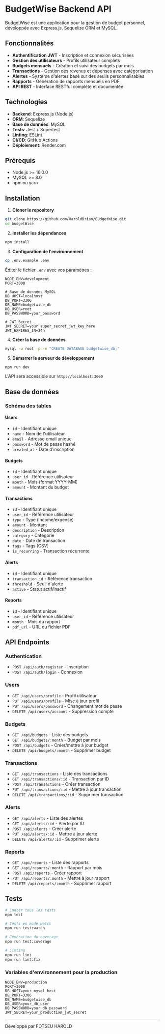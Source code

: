# BudgetWise Backend API

BudgetWise est une application pour la gestion de budget personnel, développée avec Express.js, Sequelize ORM et MySQL.

## Fonctionnalités

- **Authentification JWT** - Inscription et connexion sécurisées
- **Gestion des utilisateurs** - Profils utilisateur complets
- **Budgets mensuels** - Création et suivi des budgets par mois
- **Transactions** - Gestion des revenus et dépenses avec catégorisation
- **Alertes** - Système d'alertes basé sur des seuils personnalisables
- **Rapports** - Génération de rapports mensuels en PDF
- **API REST** - Interface RESTful complète et documentée

## Technologies

- **Backend**: Express.js (Node.js)
- **ORM**: Sequelize
- **Base de données**: MySQL
- **Tests**: Jest + Supertest
- **Linting**: ESLint
- **CI/CD**: GitHub Actions
- **Déploiement**: Render.com

## Prérequis

- Node.js >= 16.0.0
- MySQL >= 8.0
- npm ou yarn

## Installation

1. **Cloner le repository**

```bash
git clone https://github.com/HaroldBrian/BudgetWise.git
cd budgetWise
```

2. **Installer les dépendances**

```bash
npm install
```

3. **Configuration de l'environnement**

```bash
cp .env.example .env
```

Éditer le fichier `.env` avec vos paramètres :

```env
NODE_ENV=development
PORT=3000

# Base de données MySQL
DB_HOST=localhost
DB_PORT=3306
DB_NAME=budgetwise_db
DB_USER=root
DB_PASSWORD=your_password

# JWT Secret
JWT_SECRET=your_super_secret_jwt_key_here
JWT_EXPIRES_IN=24h
```

4. **Créer la base de données**

```bash
mysql -u root -p -e "CREATE DATABASE budgetwise_db;"
```

5. **Démarrer le serveur de développement**

```bash
npm run dev
```

L'API sera accessible sur `http://localhost:3000`

## Base de données

### Schéma des tables

#### Users

- `id` - Identifiant unique
- `name` - Nom de l'utilisateur
- `email` - Adresse email unique
- `password` - Mot de passe hashé
- `created_at` - Date d'inscription

#### Budgets

- `id` - Identifiant unique
- `user_id` - Référence utilisateur
- `month` - Mois (format YYYY-MM)
- `amount` - Montant du budget

#### Transactions

- `id` - Identifiant unique
- `user_id` - Référence utilisateur
- `type` - Type (income/expense)
- `amount` - Montant
- `description` - Description
- `category` - Catégorie
- `date` - Date de transaction
- `tags` - Tags (CSV)
- `is_recurring` - Transaction récurrente

#### Alerts

- `id` - Identifiant unique
- `transaction_id` - Référence transaction
- `threshold` - Seuil d'alerte
- `active` - Statut actif/inactif

#### Reports

- `id` - Identifiant unique
- `user_id` - Référence utilisateur
- `month` - Mois du rapport
- `pdf_url` - URL du fichier PDF

## API Endpoints

### Authentication

- `POST /api/auth/register` - Inscription
- `POST /api/auth/login` - Connexion

### Users

- `GET /api/users/profile` - Profil utilisateur
- `PUT /api/users/profile` - Mise à jour profil
- `PUT /api/users/password` - Changement mot de passe
- `DELETE /api/users/account` - Suppression compte

### Budgets

- `GET /api/budgets` - Liste des budgets
- `GET /api/budgets/:month` - Budget par mois
- `POST /api/budgets` - Créer/mettre à jour budget
- `DELETE /api/budgets/:month` - Supprimer budget

### Transactions

- `GET /api/transactions` - Liste des transactions
- `GET /api/transactions/:id` - Transaction par ID
- `POST /api/transactions` - Créer transaction
- `PUT /api/transactions/:id` - Mettre à jour transaction
- `DELETE /api/transactions/:id` - Supprimer transaction

### Alerts

- `GET /api/alerts` - Liste des alertes
- `GET /api/alerts/:id` - Alerte par ID
- `POST /api/alerts` - Créer alerte
- `PUT /api/alerts/:id` - Mettre à jour alerte
- `DELETE /api/alerts/:id` - Supprimer alerte

### Reports

- `GET /api/reports` - Liste des rapports
- `GET /api/reports/:month` - Rapport par mois
- `POST /api/reports` - Créer rapport
- `PUT /api/reports/:month` - Mettre à jour rapport
- `DELETE /api/reports/:month` - Supprimer rapport

## Tests

```bash
# Lancer tous les tests
npm test

# Tests en mode watch
npm run test:watch

# Génération du coverage
npm run test:coverage

# Linting
npm run lint
npm run lint:fix
```

### Variables d'environnement pour la production

```env
NODE_ENV=production
PORT=3000
DB_HOST=your_mysql_host
DB_PORT=3306
DB_NAME=budgetwise_db
DB_USER=your_db_user
DB_PASSWORD=your_db_password
JWT_SECRET=your_production_jwt_secret
```

---

Développé par FOTSEU HAROLD
